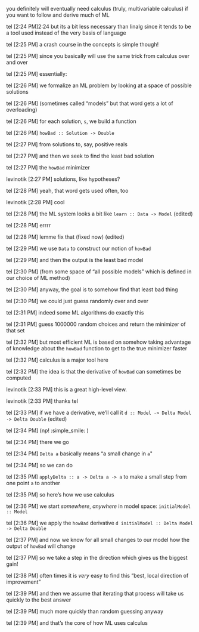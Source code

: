 you definitely will eventually need calculus (truly, multivariable calculus) if you want to follow and derive much of ML

tel [2:24 PM]2:24
but its a bit less necessary than linalg since it tends to be a tool used instead of the very basis of language

tel [2:25 PM]
a crash course in the concepts is simple though!

tel [2:25 PM]
since you basically will use the same trick from calculus over and over

tel [2:25 PM]
essentially:

tel [2:26 PM]
we formalize an ML problem by looking at a space of possible solutions

tel [2:26 PM]
(sometimes called “models” but that word gets a lot of overloading)

tel [2:26 PM]
for each solution, `s`, we build a function

tel [2:26 PM]
```howBad :: Solution -> Double```

tel [2:27 PM]
from solutions to, say, positive reals

tel [2:27 PM]
and then we seek to find the least bad solution

tel [2:27 PM]
the `howBad` minimizer

levinotik [2:27 PM] 
solutions, like hypotheses?

tel [2:28 PM] 
yeah, that word gets used often, too

levinotik [2:28 PM] 
cool

tel [2:28 PM] 
the ML system looks a bit like `learn :: Data -> Model` (edited)

tel [2:28 PM]
errrr

tel [2:28 PM]
lemme fix that (fixed now) (edited)

tel [2:29 PM]
we use `Data` to construct our notion of `howBad`

tel [2:29 PM]
and then the output is the least bad model

tel [2:30 PM]
(from some space of “all possible models” which is defined in our choice of ML method)

tel [2:30 PM]
anyway, the goal is to somehow find that least bad thing

tel [2:30 PM]
we could just guess randomly over and over

tel [2:31 PM]
indeed some ML algorithms do exactly this

tel [2:31 PM]
guess 1000000 random choices and return the minimizer of that set

tel [2:32 PM]
but most efficient ML is based on somehow taking advantage of knowledge about the `howBad` function to get to the true minimizer faster

tel [2:32 PM]
calculus is a major tool here

tel [2:32 PM]
the idea is that the derivative of `howBad` can sometimes be computed

levinotik [2:33 PM] 
this is a great high-level view.

levinotik [2:33 PM]
thanks tel

tel [2:33 PM] 
if we have a derivative, we’ll call it `d :: Model -> Delta Model -> Delta Double` (edited)

tel [2:34 PM]
(np! :simple_smile: )

tel [2:34 PM]
there we go

tel [2:34 PM]
`Delta a` basically means “a small change in `a`"

tel [2:34 PM]
so we can do

tel [2:35 PM]
`applyDelta :: a -> Delta a -> a` to make a small step from one point `a` to another

tel [2:35 PM]
so here’s how we use calculus

tel [2:36 PM]
we start _somewhere_, _anywhere_ in model space: `initialModel :: Model`

tel [2:36 PM]
we apply the `howBad` derivative `d initialModel :: Delta Model -> Delta Double`

tel [2:37 PM]
and now we know for all small changes to our model how the output of `howBad` will change

tel [2:37 PM]
so we take a step in the direction which gives us the biggest gain!

tel [2:38 PM]
often times it is _very_ easy to find this “best, local direction of improvement”

tel [2:39 PM]
and then we assume that iterating that process will take us quickly to the best answer

tel [2:39 PM]
much more quickly than random guessing anyway

tel [2:39 PM]
and that’s the core of how ML uses calculus